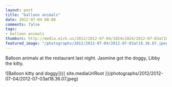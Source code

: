 ```yaml
---
layout: post
title: "balloon animals"
date: 2012-07-04 08:08
comments: false
tags: 
- balloon animals
thumbsrc: http://media.eick.us/2012/2012-07-04/1024x1024/2012-07-03at18.36.07.jpeg
featured_image: "/photographs/2012/2012-07-04/2012-07-03at18.36.07.jpeg"
---
```

Balloon animals at the restaurant last night.  Jasmine got the doggy, Libby the kitty.

![Balloon kitty and doggy]({{ site.mediaUrlRoot }}/photographs/2012/2012-07-04/2012-07-03at18.36.07.jpeg)

